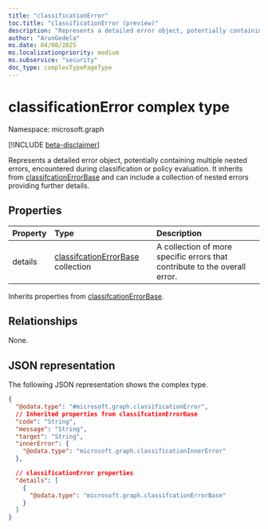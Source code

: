 ```yaml
---
title: "classificationError"
toc.title: "classificationError (preview)"
description: "Represents a detailed error object, potentially containing multiple nested errors, encountered during classification or policy evaluation."
author: "ArunGedela"
ms.date: 04/08/2025
ms.localizationpriority: medium
ms.subservice: "security"
doc_type: complexTypePageType
---
```


# classificationError complex type

Namespace: microsoft.graph

[!INCLUDE [beta-disclaimer](../../includes/beta-disclaimer.md)]

Represents a detailed error object, potentially containing multiple nested errors, encountered during classification or policy evaluation. It inherits from [classifcationErrorBase](../resources/classifcationerrorbase.md) and can include a collection of nested errors providing further details.

## Properties

| Property | Type                                                                                                       | Description                                                   |
| :------- | :--------------------------------------------------------------------------------------------------------- | :------------------------------------------------------------ |
| details  | [classifcationErrorBase](../resources/classifcationerrorbase.md) collection | A collection of more specific errors that contribute to the overall error. |

Inherits properties from [classifcationErrorBase](../resources/classifcationerrorbase.md).

## Relationships

None.

## JSON representation

The following JSON representation shows the complex type.
<!-- {
  "blockType": "resource",
  "@odata.type": "microsoft.graph.classificationError",
  "baseType": "microsoft.graph.classifcationErrorBase",
  "openType": false
}-->
``` json
{
  "@odata.type": "#microsoft.graph.classificationError",
  // Inherited properties from classifcationErrorBase
  "code": "String",
  "message": "String",
  "target": "String",
  "innerError": {
    "@odata.type": "microsoft.graph.classificationInnerError"
  },

  // classificationError properties
  "details": [
    {
      "@odata.type": "microsoft.graph.classifcationErrorBase"
    }
  ]
}
```
